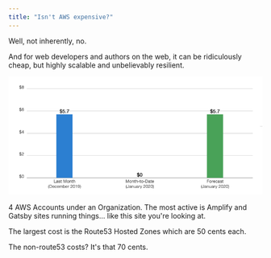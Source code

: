 ```yaml
---
title: "Isn't AWS expensive?"
---
```


Well, not inherently, no.

And for web developers and authors on the web, it can be ridiculously cheap, but highly scalable and unbelievably resilient.

![My December Bill](my-serverless-bill.png)

4 AWS Accounts under an Organization. The most active is Amplify and Gatsby sites running things... like this site you're looking at.

The largest cost is the Route53 Hosted Zones which are 50 cents each.

The non-route53 costs? It's that 70 cents.
